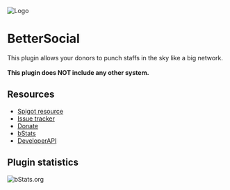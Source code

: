 ![Logo](https://i.imgur.com/YpwE8RB.png)

# BetterSocial
This plugin allows your donors to punch staffs in the sky like a big network.\
\
**This plugin does NOT include any other system.**
## Resources
- [Spigot resource](https://www.spigotmc.org/resources/X/)
- [Issue tracker](https://github.com/AlonsoAliaga/PunchStaff/issues)
- [Donate](https://paypal.me/AlonsoAliaga)
- [bStats](https://bstats.org/plugin/bukkit/PunchStaff)
- [DeveloperAPI](https://github.com/AlonsoAliaga/BetterProfiles/wiki/PunchStaffAPI)

## Plugin statistics
![bStats.org](https://bstats.org/signatures/bukkit/PunchStaff.svg)
